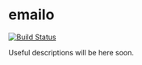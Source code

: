 # emailo

[![Build Status](https://travis-ci.org/2tunnels/emailo.svg?branch=master)](https://travis-ci.org/2tunnels/emailo)

Useful descriptions will be here soon.
